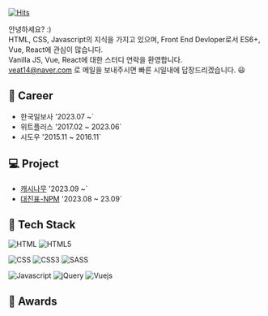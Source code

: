 [![Hits](https://hits.seeyoufarm.com/api/count/incr/badge.svg?url=https%3A%2F%2Fgithub.com%2Fjayj-fe&count_bg=%23969696&title_bg=%23555555&icon=&icon_color=%23E7E7E7&title=hits&edge_flat=false)](https://hits.seeyoufarm.com)

안녕하세요? :)<br>
HTML, CSS, Javascript의 지식을 가지고 있으며, Front End Devloper로서 ES6+, Vue, React에 관심이 많습니다.<br>
Vanilla JS, Vue, React에 대한 스터디 연락을 환영합니다.<br>
veat14@naver.com 로 메일을 보내주시면 빠른 시일내에 답장드리겠습니다. 😃

## 🏬 Career
- 한국일보사 '2023.07 ~`
- 위트플러스 '2017.02 ~ 2023.06`
- 시도우 '2015.11 ~ 2016.11`

## 💻 Project
- [캐시나무](https://cashnamu.com/main.do) '2023.09 ~`
- [대진표-NPM](https://www.npmjs.com/package/dol-match-bracket) '2023.08 ~ 23.09`

## 🔨 Tech Stack
![HTML](https://img.shields.io/badge/-HTML-red?logo=HTML&logoColor=white)
![HTML5](https://img.shields.io/badge/-HTML5-red?logo=HTML5&logoColor=white)

![CSS](https://img.shields.io/badge/-css-yellow?logo=CSS&logoColor=white)
![CSS3](https://img.shields.io/badge/-css3-yellow?logo=CSS3&logoColor=white)
![SASS](https://img.shields.io/badge/-sass-informational?logo=Sass&logoColor=white)

![Javascript](https://img.shields.io/badge/-JavaScript-white?logo=javascript&logoColor=black)
![jQuery](https://img.shields.io/badge/-jQuery-gray?logo=jQuery)
![Vuejs](https://img.shields.io/badge/-vue-brightgreen?logo=Vue.js&logoColor=white)

## 🥇 Awards
